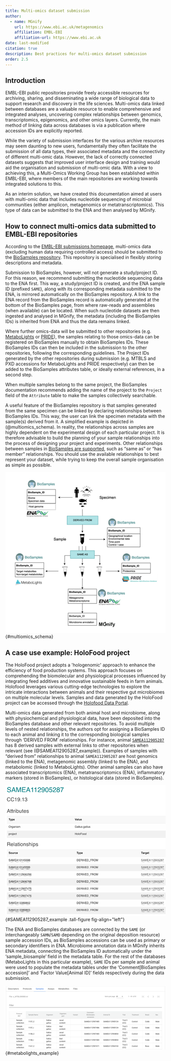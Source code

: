 ```yaml
---
title: Multi-omics dataset submission
author:
  - name: MGnify
    url: https://www.ebi.ac.uk/metagenomics
    affiliation: EMBL-EBI
    affiliation-url: https://www.ebi.ac.uk
date: last-modified
citation: true
description: Best practices for multi-omics dataset submission
order: 2.5
---
```


## Introduction

EMBL-EBI public repositories provide freely accessible resources for archiving, sharing, and disseminating a wide range of biological data to support research and discovery in the life sciences. Multi-omics data linked between databases are a valuable resource to enable comprehensive and integrated analyses, uncovering complex relationships between genomics, transcriptomics, epigenomics, and other omics layers. Currently, the main method of linking data across databases is via a publication where accession IDs are explicitly reported.

While the variety of submission interfaces for the various archive resources may seem daunting to new users, fundamentally they often facilitate the submission of all data types, their associated metadata and the connectivity of different multi-omic data. However, the lack of correctly connected datasets suggests that improved user interface design and training would aid the organisation and submission of multi-omic data. With a view to achieving this, a Multi-Omics Working Group has been established within EMBL-EBI, where members of the main repositories are working towards integrated solutions to this. 

As an interim solution, we have created this documentation aimed at users with multi-omic data that includes nucleotide sequencing of microbial communities (either amplicon, metagenomics or metatranscriptomics). This type of data can be submitted to the ENA and then analysed by MGnify.  

## How to connect multi-omics data submitted to EMBL-EBI repositories

According to the [EMBL-EBI submissions homepage](https://www.ebi.ac.uk/submission/), multi-omics data (excluding human data requiring controlled access) should be submitted to the [BioSamples repository](https://www.ebi.ac.uk/biosamples/). This repository is specialised in flexibly storing descriptions and metadata. 

Submission to BioSamples, however, will not generate a study/project ID. For this reason, we recommend submitting the nucleotide sequencing data to the ENA first. This way, a study/project ID is created, and the ENA sample ID (prefixed `SAME`), along with its corresponding metadata submitted to the ENA, is mirrored automatically on the BioSamples repository. A link to the ENA record from the BioSamples record is automatically generated at the bottom of the BioSamples page, from where raw-reads and assemblies (when available) can be located. When such nucleotide datasets are then ingested and analysed in MGnify, the metadata (including the BioSamples IDs) is inherited from ENA and thus the data remains linked.

Where further omics-data will be submitted to other repositories (e.g. [MetaboLights](https://www.ebi.ac.uk/metabolights/) or [PRIDE](https://www.ebi.ac.uk/pride/)), the samples relating to those omics-data can be registered on BioSamples manually to obtain BioSamples IDs. These BioSamples IDs can then be included in the submission to the other repositories, following the corresponding guidelines. The Project IDs generated by the other repositories during submission (e.g. MTBLS and PXD accessions for MetaboLights and PRIDE respectively) can then be added to the BioSamples attributes table, or ideally external references, in a second step. 

When multiple samples belong to the same project, the BioSamples documentation recommends adding the name of the project to the `Project` field of the `Attribute` table to make the samples collectively searchable.

A useful feature of the BioSamples repository is that samples generated from the same specimen can be linked by declaring relationships between BioSamples IDs. This way, the user can link the specimen metadata with the sample(s) derived from it. A simplified example is depicted in (@multiomics_schema). In reality, the relationships across samples are highly dependent on the experimental design of each particular project. It is therefore advisable to build the planning of your sample relationships into the process of designing your project and experiments. Other relationships between samples in [BioSamples are supported](https://www.ebi.ac.uk/biosamples/docs/guides/relationships), such as “same as” or “has member” relationships. You should use the available relationships to best represent your dataset, while trying to keep the overall sample organisation as simple as possible.

![A simplified example of sample relationships established on the BioSamples repository for a multi-omics project. Bold font indicates unique BioSamples ID](images/multiomics/schema.png){#multiomics_schema}

## A case use example: HoloFood project

The HoloFood project adopts a 'hologenomic' approach to enhance the efficiency of food production systems. This approach focuses on comprehending the biomolecular and physiological processes influenced by integrating feed additives and innovative sustainable feeds in farm animals. Holofood leverages various cutting-edge technologies to explore the intricate interactions between animals and their respective gut microbiomes on multiple molecular levels. Samples and data generated by the HoloFood project can be accessed through the [Holofood Data Portal](https://www.holofooddata.org/).

Multi-omics data generated from both animal host and microbiome, along with physiochemical and physiological data, have been deposited into the BioSamples database and other relevant repositories. To avoid multiple levels of nested relationships, the authors opt for assigning a BioSamples ID to each animal and linking it to the corresponding biological samples through ‘DERIVED FROM’ relationships. For instance, animal [`SAMEA112905287`](https://www.ebi.ac.uk/biosamples/samples/SAMEA112905287) has 8 derived samples with external links to other repositories when relevant (see (@SAMEA112905287_example)). Examples of samples with “derived from” relationships to animal `SAMEA112905287` are host genomics (linked to the ENA), metagenomic assembly (linked to the ENA), and metabolomic (linked to MetaboLights). Other animal samples can also have associated transcriptomics (ENA), metatranscriptomics (ENA), inflammatory markers (stored in BioSamples), or histological data (stored in BioSamples).

![Example of an animal sample having multiple derived samples associated with it](images/multiomics/SAMEA112905287_example.png){#SAMEA112905287_example .tall-figure fig-align="left"}

The ENA and BioSamples databases are connected by the `SAME` (or interchangeably `SAMN`/`SAMD` depending on the original deposition resource) sample accession IDs, as BioSamples accessions can be used as primary or secondary identifiers in ENA. Microbiome annotation data in MGnify inherits ENA metadata, connecting the BioSamples ID automatically under the ‘sample_biosample’ field in the metadata table. For the rest of the databases (MetaboLights in this particular example), `SAME` IDs per sample and animal were used to populate the metadata tables under the ‘Comment[BioSamples accession]’ and ‘Factor Value[Animal ID]’ fields respectively during the data submission.

![An extract of the samples table displayed in MetaboLights for Holofood chicken data (accession [MTBLS6988](https://www.ebi.ac.uk/metabolights/editor/MTBLS6988/descriptors))](images/multiomics/metabolights_example.png){#metabolights_example}
